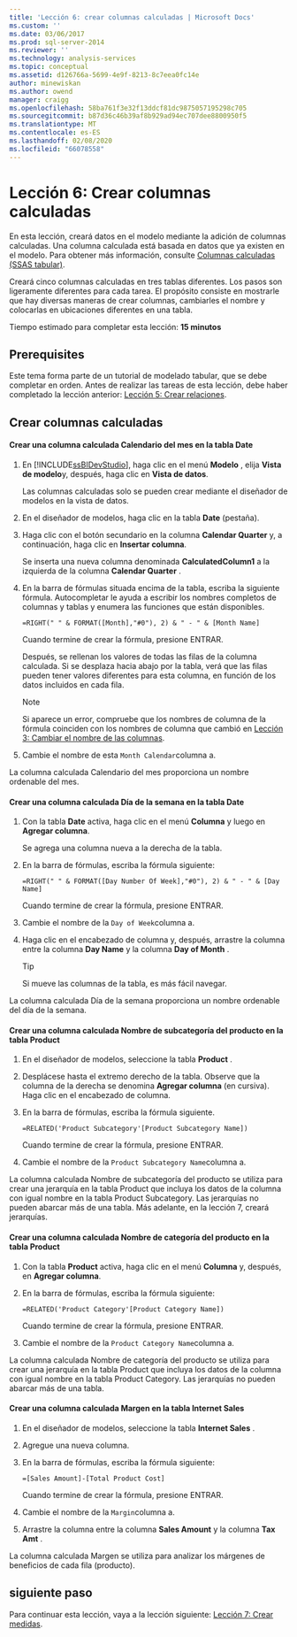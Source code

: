 ```yaml
---
title: 'Lección 6: crear columnas calculadas | Microsoft Docs'
ms.custom: ''
ms.date: 03/06/2017
ms.prod: sql-server-2014
ms.reviewer: ''
ms.technology: analysis-services
ms.topic: conceptual
ms.assetid: d126766a-5699-4e9f-8213-8c7eea0fc14e
author: minewiskan
ms.author: owend
manager: craigg
ms.openlocfilehash: 58ba761f3e32f13ddcf81dc9875057195298c705
ms.sourcegitcommit: b87d36c46b39af8b929ad94ec707dee8800950f5
ms.translationtype: MT
ms.contentlocale: es-ES
ms.lasthandoff: 02/08/2020
ms.locfileid: "66078558"
---
```

# <a name="lesson-6-create-calculated-columns"></a>Lección 6: Crear columnas calculadas
  En esta lección, creará datos en el modelo mediante la adición de columnas calculadas. Una columna calculada está basada en datos que ya existen en el modelo. Para obtener más información, consulte [Columnas calculadas &#40;SSAS tabular&#41;](tabular-models/ssas-calculated-columns.md).  
  
 Creará cinco columnas calculadas en tres tablas diferentes. Los pasos son ligeramente diferentes para cada tarea. El propósito consiste en mostrarle que hay diversas maneras de crear columnas, cambiarles el nombre y colocarlas en ubicaciones diferentes en una tabla.  
  
 Tiempo estimado para completar esta lección: **15 minutos**  
  
## <a name="prerequisites"></a>Prerequisites  
 Este tema forma parte de un tutorial de modelado tabular, que se debe completar en orden. Antes de realizar las tareas de esta lección, debe haber completado la lección anterior: [Lección 5: Crear relaciones](lesson-4-create-relationships.md).  
  
## <a name="create-calculated-columns"></a>Crear columnas calculadas  
  
#### <a name="create-a-month-calendar-calculated-column-in-the-date-table"></a>Crear una columna calculada Calendario del mes en la tabla Date  
  
1.  En [!INCLUDE[ssBIDevStudio](../includes/ssbidevstudio-md.md)], haga clic en el menú **Modelo** , elija **Vista de modelo**y, después, haga clic en **Vista de datos**.  
  
     Las columnas calculadas solo se pueden crear mediante el diseñador de modelos en la vista de datos.  
  
2.  En el diseñador de modelos, haga clic en la tabla **Date** (pestaña).  
  
3.  Haga clic con el botón secundario en la columna **Calendar Quarter** y, a continuación, haga clic en **Insertar columna**.  
  
     Se inserta una nueva columna denominada **CalculatedColumn1** a la izquierda de la columna **Calendar Quarter** .  
  
4.  En la barra de fórmulas situada encima de la tabla, escriba la siguiente fórmula. Autocompletar le ayuda a escribir los nombres completos de columnas y tablas y enumera las funciones que están disponibles.  
  
     `=RIGHT(" " & FORMAT([Month],"#0"), 2) & " - " & [Month Name]`  
  
     Cuando termine de crear la fórmula, presione ENTRAR.  
  
     Después, se rellenan los valores de todas las filas de la columna calculada. Si se desplaza hacia abajo por la tabla, verá que las filas pueden tener valores diferentes para esta columna, en función de los datos incluidos en cada fila.  
  
    > [!NOTE]  
    >  Si aparece un error, compruebe que los nombres de columna de la fórmula coinciden con los nombres de columna que cambió en [Lección 3: Cambiar el nombre de las columnas](rename-columns.md).  
  
5.  Cambie el nombre de esta `Month Calendar`columna a.  
  
 La columna calculada Calendario del mes proporciona un nombre ordenable del mes.  
  
#### <a name="create-a-day-of-week-calculated-column-in-the-date-table"></a>Crear una columna calculada Día de la semana en la tabla Date  
  
1.  Con la tabla **Date** activa, haga clic en el menú **Columna** y luego en **Agregar columna**.  
  
     Se agrega una columna nueva a la derecha de la tabla.  
  
2.  En la barra de fórmulas, escriba la fórmula siguiente:  
  
     `=RIGHT(" " & FORMAT([Day Number Of Week],"#0"), 2) & " - " & [Day Name]`  
  
     Cuando termine de crear la fórmula, presione ENTRAR.  
  
3.  Cambie el nombre de la `Day of Week`columna a.  
  
4.  Haga clic en el encabezado de columna y, después, arrastre la columna entre la columna **Day Name** y la columna **Day of Month** .  
  
    > [!TIP]  
    >  Si mueve las columnas de la tabla, es más fácil navegar.  
  
 La columna calculada Día de la semana proporciona un nombre ordenable del día de la semana.  
  
#### <a name="create-a-product-subcategory-name-calculated-column-in-the-product-table"></a>Crear una columna calculada Nombre de subcategoría del producto en la tabla Product  
  
1.  En el diseñador de modelos, seleccione la tabla **Product** .  
  
2.  Desplácese hasta el extremo derecho de la tabla. Observe que la columna de la derecha se denomina **Agregar columna** (en cursiva). Haga clic en el encabezado de columna.  
  
3.  En la barra de fórmulas, escriba la fórmula siguiente.  
  
     `=RELATED('Product Subcategory'[Product Subcategory Name])`  
  
     Cuando termine de crear la fórmula, presione ENTRAR.  
  
4.  Cambie el nombre de la `Product Subcategory Name`columna a.  
  
 La columna calculada Nombre de subcategoría del producto se utiliza para crear una jerarquía en la tabla Product que incluya los datos de la columna con igual nombre en la tabla Product Subcategory. Las jerarquías no pueden abarcar más de una tabla. Más adelante, en la lección 7, creará jerarquías.  
  
#### <a name="create-a-product-category-name-calculated-column-in-the-product-table"></a>Crear una columna calculada Nombre de categoría del producto en la tabla Product  
  
1.  Con la tabla **Product** activa, haga clic en el menú **Columna** y, después, en **Agregar columna**.  
  
2.  En la barra de fórmulas, escriba la fórmula siguiente:  
  
     `=RELATED('Product Category'[Product Category Name])`  
  
     Cuando termine de crear la fórmula, presione ENTRAR.  
  
3.  Cambie el nombre de la `Product Category Name`columna a.  
  
 La columna calculada Nombre de categoría del producto se utiliza para crear una jerarquía en la tabla Product que incluya los datos de la columna con igual nombre en la tabla Product Category. Las jerarquías no pueden abarcar más de una tabla.  
  
#### <a name="create-a-margin-calculated-column-in-the-internet-sales-table"></a>Crear una columna calculada Margen en la tabla Internet Sales  
  
1.  En el diseñador de modelos, seleccione la tabla **Internet Sales** .  
  
2.  Agregue una nueva columna.  
  
3.  En la barra de fórmulas, escriba la fórmula siguiente:  
  
     `=[Sales Amount]-[Total Product Cost]`  
  
     Cuando termine de crear la fórmula, presione ENTRAR.  
  
4.  Cambie el nombre de la `Margin`columna a.  
  
5.  Arrastre la columna entre la columna **Sales Amount** y la columna **Tax Amt** .  
  
 La columna calculada Margen se utiliza para analizar los márgenes de beneficios de cada fila (producto).  
  
## <a name="next-step"></a>siguiente paso  
 Para continuar esta lección, vaya a la lección siguiente: [Lección 7: Crear medidas](lesson-6-create-measures.md).  
  
  
